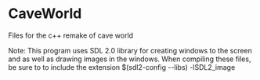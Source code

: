 # CaveWorld
Files for the c++ remake of cave world

Note:
This program uses SDL 2.0 library for creating windows to the screen and as well as drawing images in the windows. When compiling these files, be sure to to include the extension $(sdl2-config --libs) -lSDL2_image 
